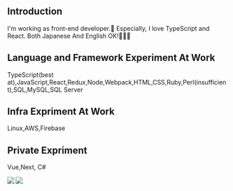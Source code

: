 ## Introduction

I'm working as front-end developer.🙂
Especially, I love TypeScript and React.
Both Japanese And English OK!🐥🐥🐥

## Language and Framework Experiment At Work

TypeScript(best at),JavaScript,React,Redux,Node,Webpack,HTML,CSS,Ruby,Perl(insufficient),SQL,MySQL,SQL Server


## Infra Expriment At Work

Linux,AWS,Firebase

## Private Expriment

Vue,Next, C#

<a href="https://github.com/Bookman0001">
  <img align="left" src="https://github-readme-stats.vercel.app/api?username=Bookman0001&count_private=true&show_icons=true" />
</a>
<a href="https://github.com/Bookman0001">
  <img align="left" src="https://github-readme-stats.vercel.app/api/top-langs/?username=Bookman0001" />
</a>
